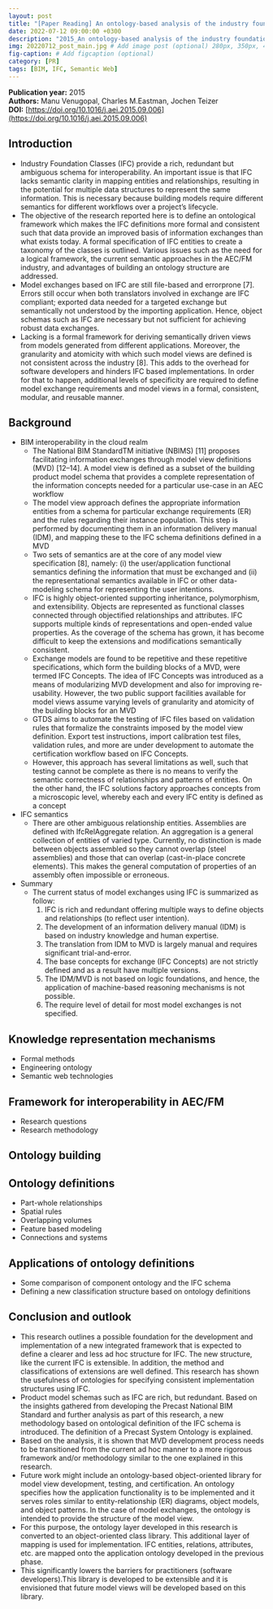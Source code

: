 ```yaml
---
layout: post
title: "[Paper Reading] An ontology-based analysis of the industry foundation class schema for building information model exchanges"
date: 2022-07-12 09:00:00 +0300
description: "2015_An ontology-based analysis of the industry foundation class schema for building information model exchanges" # Add post description (optional)
img: 20220712_post_main.jpg # Add image post (optional) 280px, 350px, 470px, 700px, 940px
fig-caption: # Add figcaption (optional)
category: [PR]
tags: [BIM, IFC, Semantic Web]
---
```


**Publication year:** 2015 <br>
**Authors:** Manu Venugopal, Charles M.Eastman, Jochen Teizer<br>
**DOI:** [https://doi.org/10.1016/j.aei.2015.09.006](https://doi.org/10.1016/j.aei.2015.09.006)


## Introduction
- Industry Foundation Classes (IFC) provide a rich, redundant but ambiguous schema for interoperability. An important issue is that IFC lacks semantic clarity in mapping entities and relationships, resulting in the potential for multiple data structures to represent the same information. This is necessary because building models require different semantics for different workflows over a project’s lifecycle.
- The objective of the research reported here is to define an ontological framework which makes the IFC definitions more formal and consistent such that data provide an improved basis of information exchanges than what exists today. A formal specification of IFC entities to create a taxonomy of the classes is outlined. Various issues such as the need for a logical framework, the current semantic approaches in the AEC/FM industry, and advantages of building an ontology structure are addressed.
- Model exchanges based on IFC are still file-based and errorprone [7]. Errors still occur when both translators involved in exchange are IFC compliant; exported data needed for a targeted exchange but semantically not understood by the importing application. Hence, object schemas such as IFC are necessary but not sufficient for achieving robust data exchanges.
- Lacking is a formal framework for deriving semantically driven views from models generated from different applications. Moreover, the granularity and atomicity with which such model views are defined is not consistent across the industry [8]. This adds to the overhead for software developers and hinders IFC based implementations. In order for that to happen, additional levels of specificity are required to define model exchange requirements and model views in a formal, consistent, modular, and reusable manner.

## Background
- BIM interoperability in the cloud realm
  - The National BIM StandardTM initiative (NBIMS) [11] proposes facilitating information exchanges through model view definitions (MVD) [12–14]. A model view is defined as a subset of the building product model schema that provides a complete representation of the information concepts needed for a particular use-case in an AEC workflow
  - The model view approach defines the appropriate information entities from a schema for particular exchange requirements (ER) and the rules regarding their instance population. This step is performed by documenting them in an information delivery manual (IDM), and mapping these to the IFC schema definitions defined in a MVD
  - Two sets of semantics are at the core of any model view specification [8], namely: (i) the user/application functional semantics defining the information that must be exchanged and (ii) the representational semantics available in IFC or other data-modeling schema for representing the user intentions.
  - IFC is highly object-oriented supporting inheritance, polymorphism, and extensibility. Objects are represented as functional classes connected through objectified relationships and attributes. IFC supports multiple kinds of representations and open-ended value properties. As the coverage of the schema has grown, it has become difficult to keep the extensions and modifications semantically consistent.
  - Exchange models are found to be repetitive and these repetitive specifications, which form the building blocks of a MVD, were termed IFC Concepts. The idea of IFC Concepts was introduced as a means of modularizing MVD development and also for improving re-usability. However, the two public support facilities available for model views assume varying levels of granularity and atomicity of the building blocks for an MVD
  - GTDS aims to automate the testing of IFC files based on validation rules that formalize the constraints imposed by the model view definition. Export test instructions, import calibration test files, validation rules, and more are under development to automate the certification workflow based on IFC Concepts.
  - However, this approach has several limitations as well, such that testing cannot be complete as there is no means to verify the semantic correctness of relationships and patterns of entities. On the other hand, the IFC solutions factory approaches concepts from a microscopic level, whereby each and every IFC entity is defined as a concept
- IFC semantics
  - There are other ambiguous relationship entities. Assemblies are defined with IfcRelAggregate relation. An aggregation is a general collection of entities of varied type. Currently, no distinction is made between objects assembled so they cannot overlap (steel assemblies) and those that can overlap (cast-in-place concrete elements). This makes the general computation of properties of an assembly often impossible or erroneous.
- Summary
  - The current status of model exchanges using IFC is summarized as follow:
    1. IFC is rich and redundant offering multiple ways to define objects and relationships (to reflect user intention).
    2. The development of an information delivery manual (IDM) is based on industry knowledge and human expertise.
    3. The translation from IDM to MVD is largely manual and requires significant trial-and-error.
    4. The base concepts for exchange (IFC Concepts) are not strictly defined and as a result have multiple versions.
    5. The IDM/MVD is not based on logic foundations, and hence, the application of machine-based reasoning mechanisms is not possible.
    6. The require level of detail for most model exchanges is not specified.


## Knowledge representation mechanisms
- Formal methods
- Engineering ontology
- Semantic web technologies

## Framework for interoperability in AEC/FM
- Research questions
- Research methodology

## Ontology building

## Ontology definitions
- Part-whole relationships
- Spatial rules
- Overlapping volumes
- Feature based modeling
- Connections and systems

## Applications of ontology definitions
- Some comparison of component ontology and the IFC schema
- Defining a new classification structure based on ontology definitions

## Conclusion and outlook
- This research outlines a possible foundation for the development and implementation of a new integrated framework that is expected to define a clearer and less ad hoc structure for IFC. The new structure, like the current IFC is extensible. In addition, the method and classifications of extensions are well defined. This research has shown the usefulness of ontologies for specifying consistent implementation structures using IFC.
- Product model schemas such as IFC are rich, but redundant. Based on the insights gathered from developing the Precast National BIM Standard and further analysis as part of this research, a new methodology based on ontological definition of the IFC schema is introduced. The definition of a Precast System Ontology is explained.
- Based on the analysis, it is shown that MVD development process needs to be transitioned from the current ad hoc manner to a more rigorous framework and/or methodology similar to the one explained in this research.
- Future work might include an ontology-based object-oriented library for model view development, testing, and certification. An ontology specifies how the application functionality is to be implemented and it serves roles similar to entity-relationship (ER) diagrams, object models, and object patterns. In the case of model exchanges, the ontology is intended to provide the structure of the model view.
- For this purpose, the ontology layer developed in this research is converted to an object-oriented class library. This additional layer of mapping is used for implementation. IFC entities, relations, attributes, etc. are mapped onto the application ontology developed in the previous phase.
- This significantly lowers the barriers for practitioners (software developers).This library is developed to be extensible and it is envisioned that future model views will be developed based on this library.

